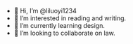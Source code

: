 - 👋 Hi, I’m @liluoyi1234
- 👀 I’m interested in reading and writing.
- 🌱 I’m currently learning design.
- 💞️ I’m looking to collaborate on law.

<!---
liluoyi1234/liluoyi1234 is a ✨ special ✨ repository because its `README.md` (this file) appears on your GitHub profile.
You can click the Preview link to take a look at your changes.
--->
